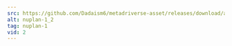 ```yaml
---
src: https://github.com/Dadaism6/metadriverse-asset/releases/download/assetsv1.0.2/nuplan-1_2.mp4
alt: nuplan-1_2
tag: nuplan-1
vid: 2
---
```

